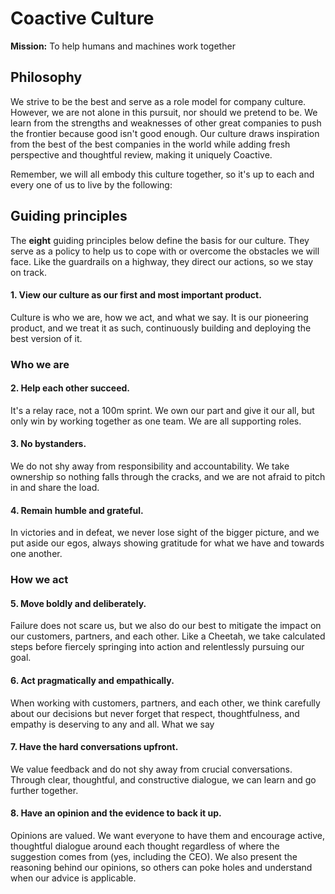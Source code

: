 # Coactive Culture
**Mission:** To help humans and machines work together

## Philosophy
We strive to be the best and serve as a role model for company culture. However, we are not alone in this pursuit, nor should we pretend to be. We learn from the strengths and weaknesses of other great companies to push the frontier because good isn't good enough. Our culture draws inspiration from the best of the best companies in the world while adding fresh perspective and thoughtful review, making it uniquely Coactive.

Remember, we will all embody this culture together, so it's up to each and every one of us to live by the following:

## Guiding principles
The **eight** guiding principles below define the basis for our culture. They serve as a policy to help us to cope with or overcome the obstacles we will face. Like the guardrails on a highway, they direct our actions, so we stay on track. 

#### 1. View our culture as our first and most important product.
Culture is who we are, how we act, and what we say. It is our pioneering product, and we treat it as such, continuously building and deploying the best version of it.

### Who we are
#### 2. Help each other succeed.
It's a relay race, not a 100m sprint. We own our part and give it our all, but only win by working together as one team. We are all supporting roles.

#### 3. No bystanders.
We do not shy away from responsibility and accountability. We take ownership so nothing falls through the cracks, and we are not afraid to pitch in and share the load.

#### 4. Remain humble and grateful.
In victories and in defeat, we never lose sight of the bigger picture, and we put aside our egos, always showing gratitude for what we have and towards one another.


### How we act
#### 5. Move boldly and deliberately.
Failure does not scare us, but we also do our best to mitigate the impact on our customers, partners, and each other. Like a Cheetah, we take calculated steps before fiercely springing into action and relentlessly pursuing our goal. 

#### 6. Act pragmatically and empathically.
When working with customers, partners, and each other, we think carefully about our decisions but never forget that respect, thoughtfulness, and empathy is deserving to any and all.
What we say

#### 7. Have the hard conversations upfront.
We value feedback and do not shy away from crucial conversations. Through clear, thoughtful, and constructive dialogue, we can learn and go further together.

#### 8. Have an opinion and the evidence to back it up.
Opinions are valued. We want everyone to have them and encourage active, thoughtful dialogue around each thought regardless of where the suggestion comes from  (yes, including the CEO). We also present the reasoning behind our opinions, so others can poke holes and understand when our advice is applicable.

